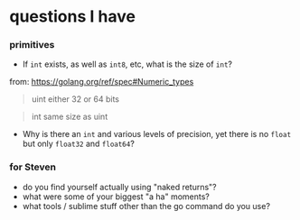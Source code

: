 # questions I have

### primitives

 - If `int` exists, as well as `int8`, etc, what is the size of `int`?

from: https://golang.org/ref/spec#Numeric_types
> uint     either 32 or 64 bits

> int      same size as uint


 - Why is there an `int` and various levels of precision, yet there is no `float` but only `float32` and `float64`?



### for Steven

 - do you find yourself actually using "naked returns"?
 - what were some of your biggest "a ha" moments?
 - what tools / sublime stuff other than the go command do you use?

